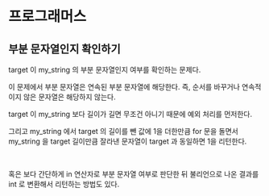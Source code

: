 # 프로그래머스

## 부분 문자열인지 확인하기

target 이 my_string 의 부분 문자열인지 여부를 확인하는 문제다. 

이 문제에서 부분 문자열은 연속된 부분 문자열에 해당한다. 즉, 순서를 바꾸거나 연속적이지 않은 문자열은 해당하지 않는다.

target 이 my_string 보다 길이가 길면 무조건 아니기 때문에 예외 처리를 먼저한다. 

그리고 my_string 에서 target 의 길이를 뺀 값에 1을 더한만큼 for 문을 돌면서 my_string 을 target 길이만큼 잘라낸 문자열이 target 과 동일하면 1을 리턴한다.

<br>

혹은 보다 간단하게 in 연산자로 부분 문자열 여부로 판단한 뒤 불리언으로 나온 결과를 int 로 변환해서 리턴하는 방법도 있다.